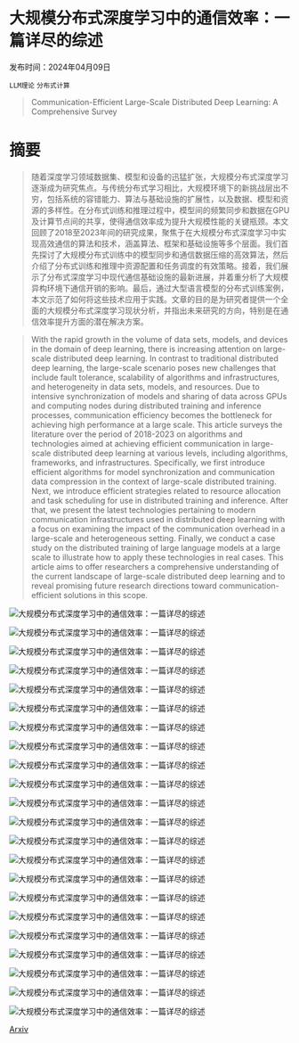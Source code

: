 # 大规模分布式深度学习中的通信效率：一篇详尽的综述

发布时间：2024年04月09日

`LLM理论` `分布式计算`

> Communication-Efficient Large-Scale Distributed Deep Learning: A Comprehensive Survey

# 摘要

> 随着深度学习领域数据集、模型和设备的迅猛扩张，大规模分布式深度学习逐渐成为研究焦点。与传统分布式学习相比，大规模环境下的新挑战层出不穷，包括系统的容错能力、算法与基础设施的扩展性，以及数据、模型和资源的多样性。在分布式训练和推理过程中，模型间的频繁同步和数据在GPU及计算节点间的共享，使得通信效率成为提升大规模性能的关键瓶颈。本文回顾了2018至2023年间的研究成果，聚焦于在大规模分布式深度学习中实现高效通信的算法和技术，涵盖算法、框架和基础设施等多个层面。我们首先探讨了大规模分布式训练中的模型同步和通信数据压缩的高效算法，然后介绍了分布式训练和推理中资源配置和任务调度的有效策略。接着，我们展示了分布式深度学习中现代通信基础设施的最新进展，并着重分析了大规模异构环境下通信开销的影响。最后，通过大型语言模型的分布式训练案例，本文示范了如何将这些技术应用于实践。文章的目的是为研究者提供一个全面的大规模分布式深度学习现状分析，并指出未来研究的方向，特别是在通信效率提升方面的潜在解决方案。

> With the rapid growth in the volume of data sets, models, and devices in the domain of deep learning, there is increasing attention on large-scale distributed deep learning. In contrast to traditional distributed deep learning, the large-scale scenario poses new challenges that include fault tolerance, scalability of algorithms and infrastructures, and heterogeneity in data sets, models, and resources. Due to intensive synchronization of models and sharing of data across GPUs and computing nodes during distributed training and inference processes, communication efficiency becomes the bottleneck for achieving high performance at a large scale. This article surveys the literature over the period of 2018-2023 on algorithms and technologies aimed at achieving efficient communication in large-scale distributed deep learning at various levels, including algorithms, frameworks, and infrastructures. Specifically, we first introduce efficient algorithms for model synchronization and communication data compression in the context of large-scale distributed training. Next, we introduce efficient strategies related to resource allocation and task scheduling for use in distributed training and inference. After that, we present the latest technologies pertaining to modern communication infrastructures used in distributed deep learning with a focus on examining the impact of the communication overhead in a large-scale and heterogeneous setting. Finally, we conduct a case study on the distributed training of large language models at a large scale to illustrate how to apply these technologies in real cases. This article aims to offer researchers a comprehensive understanding of the current landscape of large-scale distributed deep learning and to reveal promising future research directions toward communication-efficient solutions in this scope.

![大规模分布式深度学习中的通信效率：一篇详尽的综述](../../../paper_images/2404.06114/x1.png)

![大规模分布式深度学习中的通信效率：一篇详尽的综述](../../../paper_images/2404.06114/x2.png)

![大规模分布式深度学习中的通信效率：一篇详尽的综述](../../../paper_images/2404.06114/x3.png)

![大规模分布式深度学习中的通信效率：一篇详尽的综述](../../../paper_images/2404.06114/x4.png)

![大规模分布式深度学习中的通信效率：一篇详尽的综述](../../../paper_images/2404.06114/x5.png)

![大规模分布式深度学习中的通信效率：一篇详尽的综述](../../../paper_images/2404.06114/x6.png)

![大规模分布式深度学习中的通信效率：一篇详尽的综述](../../../paper_images/2404.06114/x7.png)

![大规模分布式深度学习中的通信效率：一篇详尽的综述](../../../paper_images/2404.06114/x8.png)

![大规模分布式深度学习中的通信效率：一篇详尽的综述](../../../paper_images/2404.06114/x9.png)

![大规模分布式深度学习中的通信效率：一篇详尽的综述](../../../paper_images/2404.06114/x10.png)

![大规模分布式深度学习中的通信效率：一篇详尽的综述](../../../paper_images/2404.06114/x11.png)

![大规模分布式深度学习中的通信效率：一篇详尽的综述](../../../paper_images/2404.06114/x12.png)

![大规模分布式深度学习中的通信效率：一篇详尽的综述](../../../paper_images/2404.06114/x13.png)

![大规模分布式深度学习中的通信效率：一篇详尽的综述](../../../paper_images/2404.06114/x14.png)

![大规模分布式深度学习中的通信效率：一篇详尽的综述](../../../paper_images/2404.06114/x15.png)

![大规模分布式深度学习中的通信效率：一篇详尽的综述](../../../paper_images/2404.06114/x16.png)

![大规模分布式深度学习中的通信效率：一篇详尽的综述](../../../paper_images/2404.06114/x17.png)

![大规模分布式深度学习中的通信效率：一篇详尽的综述](../../../paper_images/2404.06114/x18.png)

![大规模分布式深度学习中的通信效率：一篇详尽的综述](../../../paper_images/2404.06114/x19.png)

![大规模分布式深度学习中的通信效率：一篇详尽的综述](../../../paper_images/2404.06114/x20.png)

![大规模分布式深度学习中的通信效率：一篇详尽的综述](../../../paper_images/2404.06114/x21.png)

![大规模分布式深度学习中的通信效率：一篇详尽的综述](../../../paper_images/2404.06114/x22.png)

[Arxiv](https://arxiv.org/abs/2404.06114)